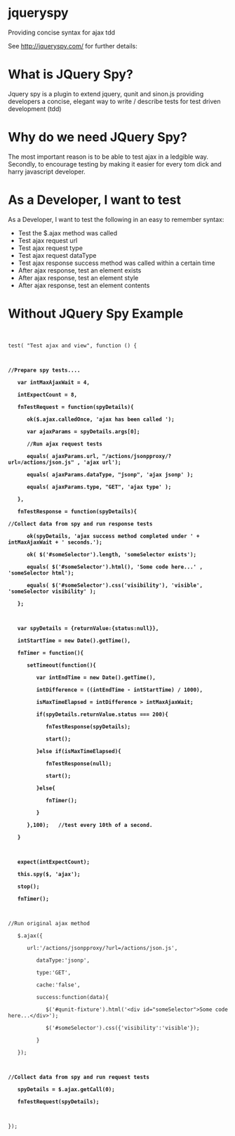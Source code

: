 jqueryspy
=

Providing concise syntax for ajax tdd

See <a href="http://jqueryspy.com/">http://jqueryspy.com/</a> for further details:

What is JQuery Spy?
==

Jquery spy is a plugin to extend jquery, qunit and sinon.js providing developers a concise, elegant way to write / describe tests for test driven development (tdd)

Why do we need JQuery Spy?
==

The most important reason is to be able to test ajax in a ledgible way.
Secondly, to encourage testing by making it easier for every tom dick and harry javascript developer.

As a Developer, I want to test
==

As a Developer, I want to test the following in an easy to remember syntax:

* Test the $.ajax method was called
* Test ajax request url
* Test ajax request type
* Test ajax request dataType
* Test ajax response success method was called within a certain time
* After ajax response, test an element exists
* After ajax response, test an element style
* After ajax response, test an element contents

Without JQuery Spy Example
==

<pre>
						<code>

test( "Test ajax and view", function () {

<strong>

//Prepare spy tests....	

   var intMaxAjaxWait = 4,	

   intExpectCount = 8,

   fnTestRequest = function(spyDetails){					

      ok($.ajax.calledOnce, 'ajax has been called ');		

      var ajaxParams = spyDetails.args[0];		

      //Run ajax request tests

      equals( ajaxParams.url, "/actions/jsonpproxy/?url=/actions/json.js" , 'ajax url');  

      equals( ajaxParams.dataType, "jsonp", 'ajax jsonp' ); 			

      equals( ajaxParams.type, "GET", 'ajax type' ); 

   },		

   fnTestResponse = function(spyDetails){	

//Collect data from spy and run response tests		

      ok(spyDetails, 'ajax success method completed under ' + intMaxAjaxWait + ' seconds.');

      ok( $('#someSelector').length, 'someSelector exists'); 

      equals( $('#someSelector').html(), 'Some code here...' , 'someSelector html'); 

      equals( $('#someSelector').css('visibility'), 'visible', 'someSelector visibility' );	

   };

	

   var spyDetails = {returnValue:{status:null}},

   intStartTime = new Date().getTime(),

   fnTimer = function(){

      setTimeout(function(){

         var intEndTime = new Date().getTime(),

         intDifference = ((intEndTime - intStartTime) / 1000),					

         isMaxTimeElapsed = intDifference &gt; intMaxAjaxWait;	

         if(spyDetails.returnValue.status === 200){	

            fnTestResponse(spyDetails); 

            start();

         }else if(isMaxTimeElapsed){			

            fnTestResponse(null); 

            start();

         }else{

            fnTimer();

         }

      },100);	//test every 10th of a second.

   }



   expect(intExpectCount);

   this.spy($, 'ajax');

   stop();

   fnTimer();

</strong>

//Run original ajax method

   $.ajax({

      url:'/actions/jsonpproxy/?url=/actions/json.js',

         dataType:'jsonp',

         type:'GET',

         cache:'false',		

         success:function(data){		

            $('#qunit-fixture').html('&lt;div id="someSelector"&gt;Some code here...&lt;/div&gt;');

            $('#someSelector').css({'visibility':'visible'});

         }

   });		

<strong>	

//Collect data from spy and run request tests	

   spyDetails = $.ajax.getCall(0);

   fnTestRequest(spyDetails);	   

   </strong>

}); 



</pre>
				
